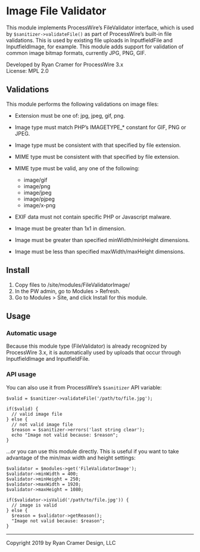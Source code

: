 # Image File Validator

This module implements ProcessWire’s FileValidator interface, which is used by
`$sanitizer->validateFile()` as part of ProcessWire’s built-in file validations. 
This is used by existing file uploads in InputfieldFile and InputfieldImage, for 
example. This module adds support for validation of common image bitmap formats,
currently JPG, PNG, GIF. 

Developed by Ryan Cramer for ProcessWire 3.x   
License: MPL 2.0

## Validations

This module performs the following validations on image files:

- Extension must be one of: jpg, jpeg, gif, png.

- Image type must match PHP’s IMAGETYPE_* constant for GIF, PNG or JPEG.

- Image type must be consistent with that specified by file extension.

- MIME type must be consistent with that specified by file extension.   

- MIME type must be valid, any one of the following:
  - image/gif
  - image/png
  - image/jpeg
  - image/pjpeg
  - image/x-png
  
- EXIF data must not contain specific PHP or Javascript malware.

- Image must be greater than 1x1 in dimension. 

- Image must be greater than specified minWidth/minHeight dimensions.

- Image must be less than specified maxWidth/maxHeight dimensions. 

## Install

1. Copy files to /site/modules/FileValidatorImage/
2. In the PW admin, go to Modules > Refresh. 
3. Go to Modules > Site, and click Install for this module. 

## Usage

### Automatic usage

Because this module type (FileValidator) is already recognized by ProcessWire 3.x,
it is automatically used by uploads that occur through InputfieldImage and 
InputfieldFile.

### API usage

You can also use it from ProcessWire’s `$sanitizer` API variable:
~~~~~
$valid = $sanitizer->validateFile('/path/to/file.jpg');

if($valid) {
  // valid image file
} else {
  // not valid image file
  $reason = $sanitizer->errors('last string clear');
  echo "Image not valid because: $reason";
}
~~~~~
…or you can use this module directly. This is useful if you want to take advantage
of the min/max width and height settings: 
~~~~~
$validator = $modules->get('FileValidatorImage');
$validator->minWidth = 400;
$validator->minHeight = 250;
$validator->maxWidth = 1920;
$validator->maxHeight = 1080;

if($validator->isValid('/path/to/file.jpg')) {
  // image is valid
} else {
  $reason = $validator->getReason();
  "Image not valid because: $reason";
}
~~~~~

------
Copyright 2019 by Ryan Cramer Design, LLC
